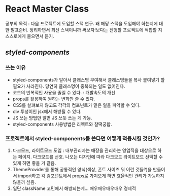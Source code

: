 # React Master Class

공부의 목적 : 다음 프로젝트에 도입할 스택 연구. 왜 해당 스택을 도입해야 하는지에 대한 발표준비. 정리하면서 최신 스택이니까 써보자!보다는 진행할 프로젝트에 적합할 지 스스로에게 물으면서 듣기.

## _styled-components_

### 쓰는 이유

-   styled-components가 알아서 클래스명 부여해서 클래스명들을 복사 붙여넣기 할 필요가 사라진다. 당연히 클래스명이 중복되는 일도 없어진다.
-   코드의 반복적인 사용을 줄일 수 있다. : 개발속도의 개선
-   props를 활용하여 원하는 변화만 줄 수 있다.
-   CSS를 살펴보지 않고도 각각의 컴포넌트가 맡은 일을 파악할 수 있다.
-   div 투성이인 jsx에서 해방될 수 있다.
-   JS 쓰는 방법만 알면 JS 쓰듯 쓰는 게 가능.
-   styled-components 사용방법은 리엑트와 찰떡궁합.

### 프로젝트에서 styled-components를 쓴다면 어떻게 적용시킬 것인가?

1. 다크모드, 라이트모드 도입 : 내부관리자는 매장을 관리하는 영업직을 대상으로 하는 페이지. 다크모드를 선호. 나오는 디자인에 따라 다크모드 라이트모드 선택할 수 있게 하면 좋을 거 같음.
2. ThemeProvider를 통해 공통적인 양식(색상, 폰트 사이즈 뭐 이런 것들?)을 만들어서 import하고 각 컴포넌트에서 props로 가져오게 하면 효율적인 관리가 가능하지 않을까 싶음.
3. 일단 className 고민에서 해방되는게... 매우매우매우매우 경제적
